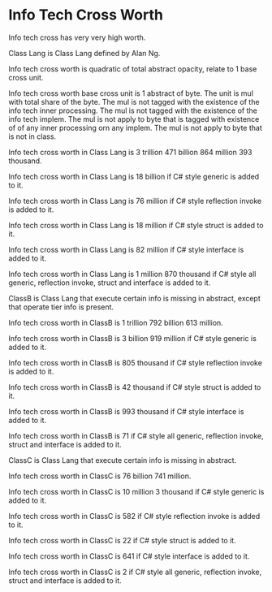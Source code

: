 # Info Tech Cross Worth

Info tech cross has very very high worth.

Class Lang is Class Lang defined by Alan Ng.

Info tech cross worth is quadratic of total abstract opacity,
relate to 1 base cross unit.

Info tech cross worth base cross unit is 1 abstract of byte.
The unit is mul with total share of the byte.
The mul is not tagged with the existence of the info tech inner
processing.
The mul is not tagged with the existence of the info tech implem.
The mul is not apply to byte that is tagged with existence of
of any inner processing orn any implem.
The mul is not apply to byte that is not in class.

Info tech cross worth in Class Lang is
3 trillion 471 billion 864 million 393 thousand.

Info tech cross worth in Class Lang is 18 billion if 
C# style generic is added to it.

Info tech cross worth in Class Lang is 76 million if 
C# style reflection invoke is added to it.

Info tech cross worth in Class Lang is 18 million if 
C# style struct is added to it.

Info tech cross worth in Class Lang is 82 million if 
C# style interface is added to it.

Info tech cross worth in Class Lang is 1 million 870 thousand if
C# style all generic, reflection invoke, struct and interface is added to it.

ClassB is Class Lang that execute certain info is missing in abstract, except
that operate tier info is present.

Info tech cross worth in ClassB is 1 trillion 792 billion 613 million.

Info tech cross worth in ClassB is 3 billion 919 million if 
C# style generic is added to it.

Info tech cross worth in ClassB is 805 thousand if 
C# style reflection invoke is added to it.

Info tech cross worth in ClassB is 42 thousand if 
C# style struct is added to it.

Info tech cross worth in ClassB is 993 thousand if 
C# style interface is added to it.

Info tech cross worth in ClassB is 71 if
C# style all generic, reflection invoke, struct and interface is added to it.

ClassC is Class Lang that execute certain info is missing in abstract.

Info tech cross worth in ClassC is 76 billion 741 million.

Info tech cross worth in ClassC is 10 million 3 thousand if 
C# style generic is added to it.

Info tech cross worth in ClassC is 582 if 
C# style reflection invoke is added to it.

Info tech cross worth in ClassC is 22 if 
C# style struct is added to it.

Info tech cross worth in ClassC is 641 if 
C# style interface is added to it.

Info tech cross worth in ClassC is 2 if
C# style all generic, reflection invoke, struct and interface is added to it.